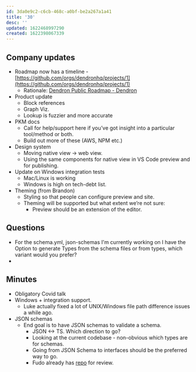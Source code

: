 ```yaml
---
id: 3da0e9c2-c6cb-468c-a0bf-be2a267a1a41
title: '30'
desc: ''
updated: 1622468997290
created: 1622398067339
---
```


## Company updates

-   Roadmap now has a timeline - [https://github.com/orgs/dendronhq/projects/1](https://github.com/orgs/dendronhq/projects/1)
    -   Rationale: [Dendron Public Roadmap - Dendron](https://wiki.dendron.so/notes/6e4c4f61-80a3-46fa-9ad3-04b99d9e9695.html)
-   Product update
    -   Block references
    -   Graph Viz.
    -   Lookup is fuzzier and more accurate
-   PKM docs
    -   Call for help/support here if you’ve got insight into a particular tool/method or both.
    -   Build out more of these (AWS, NPM etc.)
-   Design system
    -   Moving native view -> web view.
    -   Using the same components for native view in VS Code preview and for publishing.
-   Update on Windows integration tests
    -   Mac/Linux is working
    -   Windows is high on tech-debt list.
-   Theming (from Brandon)
    -   Styling so that people can configure preview and site.
    -   Theming will be supported but what extent we’re not sure:
        -   Preview should be an extension of the editor.

## Questions

-   For the schema.yml, json-schemas I'm currently working on I have the Option to generate Types from the schema files or from types, which variant would you prefer?
-

## Minutes

-   Obligatory Covid talk
-   Windows + integration support.
    -   Luke actually fixed a lot of UNIX/Windows file path difference issues a while ago.
-   JSON schemas
    -   End goal is to have JSON schemas to validate a schema.
        -   JSON &lt;-> TS. Which direction to go?
        -   Looking at the current codebase - non-obvious which types are for schemas.
        -   Going from JSON Schema to interfaces should be the preferred way to go.
        -   Fudo already has [repo](https://github.com/flammehawk/dendron-schemas) for review.
